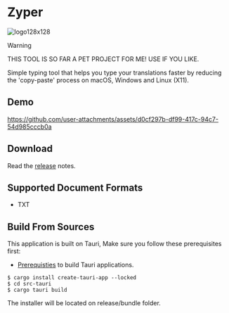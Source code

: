 # Zyper

![logo128x128](https://github.com/user-attachments/assets/dbcda3e7-fd62-4057-8304-5fc86f5ed8bc)


> [!WARNING]
> THIS TOOL IS SO FAR A PET PROJECT FOR ME! USE IF YOU LIKE.

Simple typing tool that helps you type your translations faster by reducing the 'copy-paste' process on macOS, Windows and Linux (X11).

## Demo

https://github.com/user-attachments/assets/d0cf297b-df99-417c-94c7-54d985cccb0a

## Download

Read the [release](https://github.com/p4rtridge/zyper/releases) notes.

## Supported Document Formats

- TXT

## Build From Sources

This application is built on Tauri, Make sure you follow these prerequisites first:
- [Prerequisties](https://tauri.app/start/prerequisites) to build Tauri applications.

```console
$ cargo install create-tauri-app --locked
$ cd src-tauri
$ cargo tauri build
```

The installer will be located on release/bundle folder.
